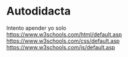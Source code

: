 # Autodidacta
Intento apender yo solo<br>
https://www.w3schools.com/html/default.asp<br>
https://www.w3schools.com/css/default.asp<br>
https://www.w3schools.com/js/default.asp<br>
